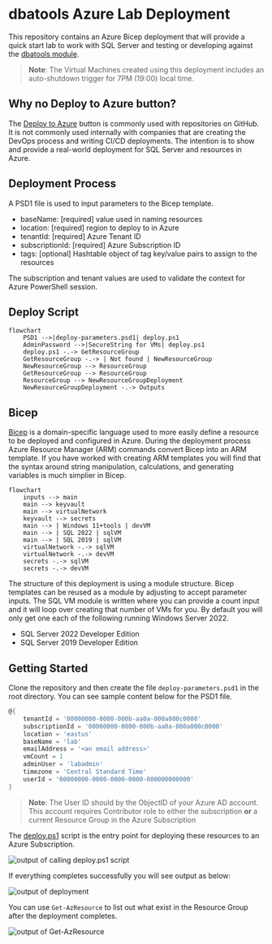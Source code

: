 # dbatools Azure Lab Deployment

This repository contains an Azure Bicep deployment that will provide a quick start lab to work with SQL Server and testing or developing against the [dbatools module](https://github.com/dataplat/dbatools).

> **Note**: The Virtual Machines created using this deployment includes an auto-shutdown trigger for 7PM (19:00) local time.

## Why no Deploy to Azure button?

The [Deploy to Azure](https://azure.microsoft.com/en-gb/blog/deploy-to-azure-button-for-azure-websites-2/) button is commonly used with repositories on GitHub. It is not commonly used internally with companies that are creating the DevOps process and writing CI/CD deployments. The intention is to show and provide a real-world deployment for SQL Server and resources in Azure.

## Deployment Process

A PSD1 file is used to input parameters to the Bicep template.

- baseName: [required] value used in naming resources
- location: [required] region to deploy to in Azure
- tenantId: [required] Azure Tenant ID
- subscriptionId: [required] Azure Subscription ID
- tags: [optional] Hashtable object of tag key/value pairs to assign to the resources

The subscription and tenant values are used to validate the context for Azure PowerShell session.

## Deploy Script

```mermaid
flowchart
    PSD1 -->|deploy-parameters.psd1| deploy.ps1
    AdminPassword -->|SecureString for VMs| deploy.ps1
    deploy.ps1 -.-> GetResourceGroup
    GetResourceGroup -.-> | Not found | NewResourceGroup
    NewResourceGroup --> ResourceGroup
    GetResourceGroup --> ResourceGroup
    ResourceGroup --> NewResourceGroupDeployment
    NewResourceGroupDeployment -.-> Outputs
```

## Bicep

[Bicep](https://github.com/azure/bicep) is a domain-specific language used to more easily define a resource to be deployed and configured in Azure. During the deployment process Azure Resource Manager (ARM) commands convert Bicep into an ARM template. If you have worked with creating ARM templates you will find that the syntax around string manipulation, calculations, and generating variables is much simplier in Bicep.

```mermaid
flowchart
    inputs --> main
    main --> keyvault
    main --> virtualNetwork
    keyvault --> secrets
    main --> | Windows 11+tools | devVM
    main --> | SQL 2022 | sqlVM
    main --> | SQL 2019 | sqlVM
    virtualNetwork -.-> sqlVM
    virtualNetwork -.-> devVM
    secrets -.-> sqlVM
    secrets -.-> devVM
```

The structure of this deployment is using a module structure. Bicep templates can be reused as a module by adjusting to accept parameter inputs. The SQL VM module is written where you can provide a count input and it will loop over creating that number of VMs for you. By default you will only get one each of the following running Windows Server 2022.

- SQL Server 2022 Developer Edition
- SQL Server 2019 Developer Edition

## Getting Started

Clone the repository and then create the file `deploy-parameters.psd1` in the root directory. You can see sample content below for the PSD1 file.

```powershell
@{
    tenantId = '00000000-0000-000b-aa0a-000a000c0000'
    subscriptionId = '00000000-0000-000b-aa0a-000a000c0000'
    location = 'eastus'
    baseName = 'lab'
    emailAddress = '<an email address>'
    vmCount = 1
    adminUser = 'labadmin'
    timezone = 'Central Standard Time'
    userId = '00000000-0000-0000-0000-000000000000'
}
```

> **Note**: The User ID should by the ObjectID of your Azure AD account. This account requires Contributor role to either the subscription **or** a current Resource Group in the Azure Subscription

The [deploy.ps1](deploy.ps1) script is the entry point for deploying these resources to an Azure Subscription.

![output of calling deploy.ps1 script](https://user-images.githubusercontent.com/11204251/205462991-e2da086c-9768-47e3-a6e4-35de8be11b79.png)

If everything completes successfully you will see output as below:

![output of deployment](https://user-images.githubusercontent.com/11204251/205463587-8ef6ae93-a34a-436d-91d7-958e6ee0bcae.png)

You can use `Get-AzResource` to list out what exist in the Resource Group after the deployment completes.

![output of Get-AzResource](https://user-images.githubusercontent.com/11204251/205463620-1cc8ffc0-5af0-4977-ba14-e5f9c9f3942d.png)
